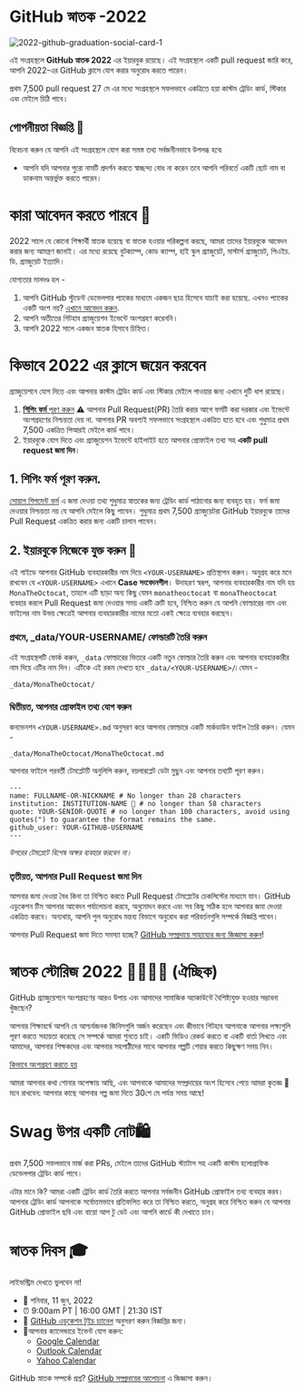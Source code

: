 # GitHub স্নাতক -2022

![2022-github-graduation-social-card-1](/assets/GHG_Blog_1.jpg)


এই সংগ্রহস্থলে **GitHub স্নাতক 2022** এর ইয়ারবুক রয়েছে। এই সংগ্রহস্থলে একটি pull request জারি করে, আপনি 2022-এর GitHub ক্লাসে যোগ করার অনুরোধ করতে পারেন। 

প্রথম 7,500 pull request 27 মে এর মধ্যে সংগ্রহস্থলে সফলভাবে একত্রিতে হয়া কাস্টম ট্রেডিং কার্ড, স্টিকার এবং মেইলে চিঠি পাবে। 


## গোপনীয়তা বিজ্ঞপ্তি 👀
বিবেচনা করুন যে আপনি এই সংগ্রহস্থলে যোগ করা সমস্ত তথ্য সর্বজনীনভাবে উপলব্ধ হবে৷

- আপনি যদি আপনার পুরো নামটি প্রদর্শন করতে স্বাচ্ছন্দ্য বোধ না করেন তবে আপনি পরিবর্তে একটি ছোট নাম বা ডাকনাম অন্তর্ভুক্ত করতে পারেন।

# কারা আবেদন করতে পারবে 📝
2022 সালে যে কোনো শিক্ষার্থী স্নাতক হয়েছে বা স্নাতক হওয়ার পরিকল্পনা করছে, আমরা তাদের ইয়ারবুকে আবেদন করার জন্য আমন্ত্রণ জানাই। এর মধ্যে রয়েছে বুটক্যাম্প, কোড ক্যাম্প, হাই স্কুল গ্র্যাজুয়েট, মাস্টার্স গ্র্যাজুয়েট, পিএইচ. ডি. গ্র্যাজুয়েট ইত্যাদি।

যোগ্যতার মানদণ্ড হল -
1. আপনি GitHub স্টুডেন্ট ডেভেলপার প্যাকের মাধ্যমে একজন ছাত্র হিসেবে যাচাই করা হয়েছে. এখনও প্যাকের একটি অংশ নয়? [এখানে আবেদন করুন](https://education.github.com/discount_requests/student_application?utm_source=2022-06-11-GitHubGraduation).
2. আপনি অতীতের গিটহাব গ্র্যাজুয়েশন ইভেন্টে অংশগ্রহণ করেননি।
3. আপনি 2022 সালে একজন স্নাতক হিসাবে চিহ্নিত।

# কিভাবে 2022 এর ক্লাসে জয়েন করবেন
গ্র্যাজুয়েশনে যোগ দিতে এবং আপনার কাস্টম ট্রেডিং কার্ড এবং স্টিকার মেইলে পাওয়ার জন্য এখানে দুটি ধাপ রয়েছে।
1. [**শিপিং ফর্ম** পূরণ করুন](https://airtable.com/shrVMo8ItH4wjsO9f)
 ⚠️ আপনার Pull Request(PR) তৈরি করার আগে ফর্মটি করা দরকার এবং ইভেন্টে অংশগ্রহণের নিশ্চয়তা দেয় না. আপনার PR অবশ্যই সফলভাবে সংগ্রহস্থলে একত্রিত হতে হবে এবং শুধুমাত্র প্রথম 7,500 একত্রিত পিআরই মেইলে কার্ড পাবে।
2. ইয়ারবুকে যোগ দিতে এবং গ্র্যাজুয়েশন ইভেন্টে হাইলাইট হতে আপনার প্রোফাইল তথ্য সহ **একটি pull request জমা দিন**।

## 1. শিপিং ফর্ম পূরণ করুন.
[সোয়াগ শিপমেন্ট ফর্ম](https://airtable.com/shrVMo8ItH4wjsO9f) এ জমা দেওয়া তথ্য শুধুমাত্র স্নাতকের জন্য ট্রেডিং কার্ড পাঠানোর জন্য ব্যবহৃত হয়। ফর্ম জমা দেওয়ার নিশ্চয়তা নয় যে আপনি মেইলে কিছু পাবেন। শুধুমাত্র প্রথম 7,500 গ্র্যাজুয়েটরা GitHub ইয়ারবুকে তাদের Pull Request একত্রিত করার জন্য একটি চালান পাবেন।

## 2. ইয়ারবুকে নিজেকে যুক্ত করুন 🏫
এই গাইডে আপনার GitHub ব্যবহারকারীর নাম দিয়ে `<YOUR-USERNAME>` প্রতিস্থাপন করুন। অনুগ্রহ করে মনে রাখবেন যে `<YOUR-USERNAME>` এখানে **Case সংবেদনশীল**। উদাহরণ স্বরূপ, আপনার ব্যবহারকারীর নাম যদি হয় `MonaTheOctocat`, তাহলে এটি ছাড়া অন্য কিছু যেমন `monatheoctocat` বা `monaTheoctocat` ব্যবহার করলে Pull Request জমা দেওয়ার সময় একটি ত্রুটি হবে, নিশ্চিত করুন যে আপনি ফোল্ডারের নাম এবং ফাইলের নাম উভয় ক্ষেত্রেই আপনার ব্যবহারকারীর নামের মতো একই ক্ষেত্রে ব্যবহার করছেন।

### প্রথমে, _data/YOUR-USERNAME/ ফোল্ডারটি তৈরি করুন
এই সংগ্রহস্থলটি ফোর্ক করুন, `_data` ফোল্ডারের ভিতরে একটি নতুন ফোল্ডার তৈরি করুন এবং আপনার ব্যবহারকারীর নাম দিয়ে এটির নাম দিন। এটিকে এই রকম দেখতে হবে `_data/<YOUR-USERNAME>/`৷ যেমন -

```
_data/MonaTheOctocat/
```
### দ্বিতীয়ত, আপনার প্রোফাইল তথ্য যোগ করুন
কনভেনশন `<YOUR-USERNAME>.md` অনুসরণ করে আপনার ফোল্ডারে একটি মার্কডাউন ফাইল তৈরি করুন। যেমন -

```
_data/MonaTheOctocat/MonaTheOctocat.md
```
আপনার ফাইলে পরবর্তী টেমপ্লেটটি অনুলিপি করুন, বয়লারপ্লেট ডেটা মুছুন এবং আপনার তথ্যটি পূরণ করুন।
```
---
name: FULLNAME-OR-NICKNAME # No longer than 28 characters
institution: INSTITUTION-NAME 🚩 # no longer than 58 characters
quote: YOUR-SENIOR-QUOTE # no longer than 100 characters, avoid using quotes(") to guarantee the format remains the same.
github_user: YOUR-GITHUB-USERNAME
---
```

_উপরের টেমপ্লেটে বিশেষ অক্ষর ব্যবহার করবেন না।_

### তৃতীয়ত, আপনার Pull Request জমা দিন
আপনার জমা দেওয়া বৈধ কিনা তা নিশ্চিত করতে Pull Request টেমপ্লেটের চেকলিস্টের মাধ্যমে যান। GitHub এডুকেশন টিম আপনার আবেদন পর্যালোচনা করবে, অনুমোদন করবে এবং সব কিছু সঠিক হলে আপনার জমা দেওয়া একত্রিত করবে। অন্যথায়, আপনি পুল অনুরোধ মন্তব্য বিভাগে অনুরোধ করা পরিবর্তনগুলি সম্পর্কে বিজ্ঞপ্তি পাবেন।

আপনার Pull Request জমা দিতে সমস্যা হচ্ছে? [GitHub সম্প্রদায়ে সাহায্যের জন্য জিজ্ঞাসা করুন](https://github.com/orgs/github-community/discussions/categories/github-education)!

# স্নাতক স্টোরিজ 2022 👩‍🏫👨‍🏫 (ঐচ্ছিক)
GitHub গ্র্যাজুয়েশনে অংশগ্রহণের আরও উপায় এবং আমাদের সামাজিক অ্যাকাউন্টে বৈশিষ্ট্যযুক্ত হওয়ার সম্ভাবনা খুঁজছেন?

আপনার শিক্ষাবর্ষে আপনি যে আশ্চর্যজনক জিনিসগুলি অর্জন করেছেন এবং কীভাবে গিটহাব আপনাকে আপনার লক্ষ্যগুলি পূরণ করতে সহায়তা করেছে সে সম্পর্কে আমরা শুনতে চাই। একটি ভিডিও রেকর্ড করতে বা একটি বার্তা লিখতে এবং আমাদের, আপনার শিক্ষকদের এবং আপনার সহপাঠীদের সাথে আপনার গল্পটি শেয়ার করতে কিছুক্ষণ সময় নিন।

[কিভাবে অংশগ্রহণ করতে হয়](https://drive.google.com/file/d/1AcgUKLXx6WIC5s4eanzOfj8EsiYHARrt/view?usp=sharing)

আমরা আপনার কথা শোনার অপেক্ষায় আছি, এবং আপনাকে আমাদের সম্প্রদায়ের অংশ হিসেবে পেয়ে আমরা কৃতজ্ঞ 💖
মনে রাখবেন: আপনার কাছে আপনার গল্প জমা দিতে 30শে মে পর্যন্ত সময় আছে!
 


# Swag উপর একটি নোট🛍
প্রথম 7,500 সফলভাবে মার্জ করা PRs, মেইলে তাদের GitHub স্ট্যাটাস সহ একটি কাস্টম হলোগ্রাফিক ডেভেলপার ট্রেডিং কার্ড পাবে। 

এটার মানে কি? আমরা একটি ট্রেডিং কার্ড তৈরি করতে আপনার সর্বজনীন GitHub প্রোফাইল তথ্য ব্যবহার করব। আপনার ট্রেডিং কার্ড আপনাকে সর্বোত্তমভাবে প্রতিফলিত করে তা নিশ্চিত করতে, অনুগ্রহ করে নিশ্চিত করুন যে আপনার GitHub প্রোফাইল ছবি এবং বায়ো আপ টু ডেট এবং আপনি কার্ডে কী দেখাতে চান।

# স্নাতক দিবস 🎓
লাইভস্ট্রিম দেখতে ভুলবেন না!

- 📆 শনিবার, 11 জুন, 2022
- ⏰ 9:00am PT | 16:00 GMT | 21:30 IST
- 📍 [GitHub এডুকেশন টুইচ চ্যানেল](https://twitch.tv/githubeducation) অনুসরণ করুন বিজ্ঞপ্তির জন্য।
- 📎আপনার ক্যালেন্ডারে ইভেন্ট যোগ করুন:
  - [Google Calendar](https://calendar.google.com/calendar/render?action=TEMPLATE&dates=20220611T160000Z%2F20220611T180000Z&details=&location=https%3A%2F%2Fwww.twitch.tv%2Fgithubeducation&text=%F0%9F%8E%89%F0%9F%8E%8A%20GitHub%20Graduation%202022%20%F0%9F%8E%89%F0%9F%8E%8A)
  - [Outlook Calendar](https://outlook.live.com/calendar/0/deeplink/compose?allday=false&body=&enddt=2022-06-11T18%3A00%3A00%2B00%3A00&location=https%3A%2F%2Fwww.twitch.tv%2Fgithubeducation&path=%2Fcalendar%2Faction%2Fcompose&rru=addevent&startdt=2022-06-11T16%3A00%3A00%2B00%3A00&subject=%F0%9F%8E%89%F0%9F%8E%8A%20GitHub%20Graduation%202022%20%F0%9F%8E%89%F0%9F%8E%8A)
  - [Yahoo Calendar](https://calendar.yahoo.com/?desc=&dur=&et=20220611T180000Z&in_loc=https%3A%2F%2Fwww.twitch.tv%2Fgithubeducation&st=20220611T160000Z&title=%F0%9F%8E%89%F0%9F%8E%8A%20GitHub%20Graduation%202022%20%F0%9F%8E%89%F0%9F%8E%8A&v=60)


GitHub স্নাতক সম্পর্কে প্রশ্ন? [GitHub সম্প্রদায়ের আলোচনা](https://github.com/orgs/github-community/discussions/categories/github-education) এ জিজ্ঞাসা করুন।
